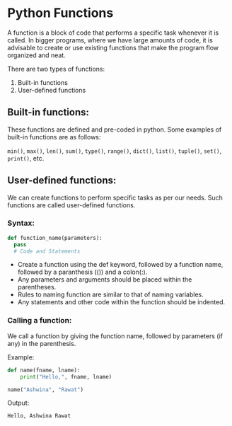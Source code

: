 # Python Functions
A function is a block of code that performs a specific task whenever it is called. In bigger programs, where we have large amounts of code, it is advisable to create or use existing functions that make the program flow organized and neat.

 

There are two types of functions:

1. Built-in functions
2. User-defined functions
 

 ## Built-in functions:
These functions are defined and pre-coded in python. Some examples of built-in functions are as follows:

`min()`, `max()`, `len()`, `sum()`, `type()`, `range()`, `dict()`, `list()`, `tuple()`, `set()`, `print()`, etc.

 

## User-defined functions:
We can create functions to perform specific tasks as per our needs. Such functions are called user-defined functions.

### Syntax:
```python
def function_name(parameters):
  pass
  # Code and Statements
```
 
- Create a function using the def keyword, followed by a function name, followed by a paranthesis (()) and a colon(:).
 - Any parameters and arguments should be placed within the parentheses.
 - Rules to naming function are similar to that of naming variables.
 - Any statements and other code within the function should be indented.
### Calling a function:
We call a function by giving the function name, followed by parameters (if any) in the parenthesis.

Example:
```python
def name(fname, lname):
    print("Hello,", fname, lname)

name("Ashwina", "Rawat")
```
Output:
```
Hello, Ashwina Rawat
```
